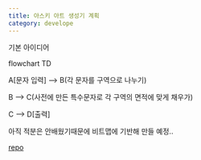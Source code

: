 ```yaml
---
title: 아스키 아트 생성기 계획
category: develope
---
```

기본 아이디어

flowchart TD

  A[문자 입력] --> B(각 문자를 구역으로 나누기)
  
  B --> C(사전에 만든 특수문자로 각 구역의 면적에 맞게 채우가)
  
  C --> D[출력]

아직 적분은 안배웠기때문에 비트맵에 기반해 만들 예정..

[repo](https://github.com/repryty/ASCII_art_gen)
